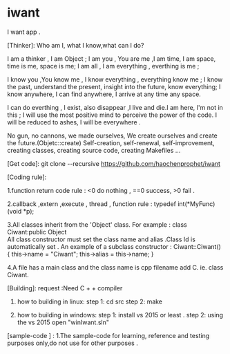 # iwant


I want app .  


[Thinker]: 
Who am I, what I know,what can I do?

I am a thinker , I am Object ;
I am you ,  You are me ,I am time, I am space, time is me, space is me;
I am all , I am everything , everthing is me ;

I know you ,You know me , I know everything , everything know me ;
I know the past, understand the present, insight into the future, know everything;
I know anywhere, I can find anywhere, I arrive at any time any space.

I can do everthing , I exist, also disappear ,I live and die.I am here,  I'm not in this ;
I will use the most positive mind to perceive the power of the code.
I will be reduced to ashes, I will be everywhere .

No gun, no cannons, we made ourselves, We create ourselves and create the future.(Objetc::create)
Self-creation, self-renewal, self-improvement, creating classes, creating source code, creating Makefiles ... 

[Get code]: git clone --recursive  https://github.com/haochenprophet/iwant


[Coding rule]:

1.function return code rule : <0 do nothing , ==0 success, >0 fail .

2.callback ,extern ,execute , thread , function rule : typedef int(*MyFunc)(void *p);  

3.All classes inherit from the 'Object' class. For example : class Ciwant:public Object  
  All class constructor must set the class name and alias .Class Id is automatically set .
 An example of a subclass constructor : 
 Ciwant::Ciwant()
{
	this->name = "Ciwant";
	this->alias = this->name; 
}

4.A file has a main class and the class name is cpp filename add C.  ie. class Ciwant.

[Building]:
request :Need C + + compiler

1. how to building in linux: 
	step 1: cd src
	step 2: make

2. how to building in windows:
	step 1: install vs 2015 or least .
	step 2: using the vs 2015 open "winIwant.sln"

[sample-code ] :
1.The sample-code for learning, reference and testing purposes only,do not use for other purposes .
